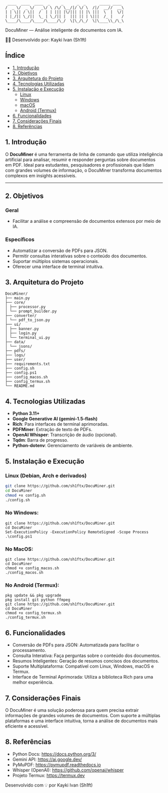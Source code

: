 ```
 ____  ____  ____  _     _      _  _      _____ ____ 
/  _ \/  _ \/   _\/ \ /\/ \__/|/ \/ \  /|/  __//  __\
| | \|| / \||  /  | | ||| |\/||| || |\ |||  \  |  \/|
| |_/|| \_/||  \_ | \_/|| |  ||| || | \|||  /_ |    /
\____/\____/\____/\____/\_/  \|\_/\_/  \|\____\\_/\_\
```

DocuMiner — Análise inteligente de documentos com IA.

👨‍💻 Desenvolvido por: Kayki Ivan (Sh1ft)


## Índice

- [1. Introdução](#1-introdução)
- [2. Objetivos](#2-objetivos)
- [3. Arquitetura do Projeto](#3-arquitetura-do-projeto)
- [4. Tecnologias Utilizadas](#4-tecnologias-utilizadas)
- [5. Instalação e Execução](#5-instalação-e-execução)
  - [Linux](#linux)
  - [Windows](#windows)
  - [macOS](#macos)
  - [Android (Termux)](#android-termux)
- [6. Funcionalidades](#6-funcionalidades)
- [7. Considerações Finais](#7-considerações-finais)
- [8. Referências](#8-referências)

## 1. Introdução

O **DocuMiner** é uma ferramenta de linha de comando que utiliza inteligência artificial para analisar, resumir e responder perguntas sobre documentos em PDF. Ideal para estudantes, pesquisadores e profissionais que lidam com grandes volumes de informação, o DocuMiner transforma documentos complexos em insights acessíveis.

---

## 2. Objetivos

### Geral

- Facilitar a análise e compreensão de documentos extensos por meio de IA.

### Específicos

- Automatizar a conversão de PDFs para JSON.
- Permitir consultas interativas sobre o conteúdo dos documentos.
- Suportar múltiplos sistemas operacionais.
- Oferecer uma interface de terminal intuitiva.

## 3. Arquitetura do Projeto

```
DocuMiner/
├── main.py
├── core/
│ ├── processor.py
│ └── prompt_builder.py
├── converter/
│ └── pdf_to_json.py
├── ui/
│ ├── banner.py
│ ├── login.py
│ └── terminal_ui.py
├── data/
│ └── jsons/
├── pdfs/
├── logs/
├── user/
├── requirements.txt
├── config.sh
├── config.ps1
├── config_macos.sh
├── config_termux.sh
└── README.md
```

## 4. Tecnologias Utilizadas

- **Python 3.11+**
- **Google Generative AI (gemini-1.5-flash)**
- **Rich**: Para interfaces de terminal aprimoradas.
- **PDFMiner**: Extração de texto de PDFs.
- **OpenAI Whisper**: Transcrição de áudio (opcional).
- **Tqdm**: Barra de progresso.
- **Python-dotenv**: Gerenciamento de variáveis de ambiente.

## 5. Instalação e Execução

### Linux (Debian, Arch e derivados)

```bash
git clone https://github.com/sh1ftx/DocuMiner.git
cd DocuMiner
chmod +x config.sh
./config.sh
```

### No Windows: 

```
git clone https://github.com/sh1ftx/DocuMiner.git
cd DocuMiner
Set-ExecutionPolicy -ExecutionPolicy RemoteSigned -Scope Process
.\config.ps1
```

### No MacOS: 

```
git clone https://github.com/sh1ftx/DocuMiner.git
cd DocuMiner
chmod +x config_macos.sh
./config_macos.sh
```

### No Android (Termux):

```
pkg update && pkg upgrade
pkg install git python ffmpeg
git clone https://github.com/sh1ftx/DocuMiner.git
cd DocuMiner
chmod +x config_termux.sh
./config_termux.sh
```
## 6. Funcionalidades

- Conversão de PDFs para JSON: Automatizada para facilitar o processamento.
- Consulta Interativa: Faça perguntas sobre o conteúdo dos documentos.
- Resumos Inteligentes: Geração de resumos concisos dos documentos.
- Suporte Multiplataforma: Compatível com Linux, Windows, macOS e Termux.
- Interface de Terminal Aprimorada: Utiliza a biblioteca Rich para uma melhor experiência.

## 7. Considerações Finais

O DocuMiner é uma solução poderosa para quem precisa extrair informações de grandes volumes de documentos. Com suporte a múltiplas plataformas e uma interface intuitiva, torna a análise de documentos mais eficiente e acessível.

## 8. Referências

- Python Docs: https://docs.python.org/3/
- Gemini API: https://ai.google.dev/
- PyMuPDF: https://pymupdf.readthedocs.io
- Whisper (OpenAI): https://github.com/openai/whisper
- Projeto Termux: https://termux.dev

Desenvolvido com 💡 por Kayki Ivan (Sh1ft)

